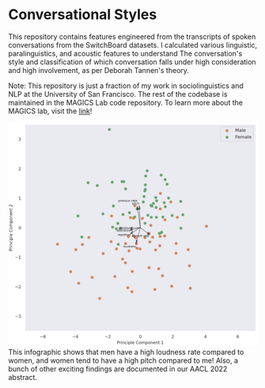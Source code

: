 # Conversational Styles
This repository contains features engineered from the transcripts of spoken conversations from the SwitchBoard datasets. I calculated various linguistic, paralinguistics, and acoustic features to understand 
The conversation's style and classification of which conversation falls under high consideration and high involvement, as per Deborah Tannen's theory. 

Note: This repository is just a fraction of my work in sociolinguistics and NLP at the University of San Francisco. The rest of the codebase is maintained in the MAGICS Lab code repository. To learn more about the MAGICS lab, visit the [link]( https://magics.cs.usfca.edu/people/)!

![](https://github.com/RN0311/conversational-styles/blob/main/biplot.png)
This infographic shows that men have a high loudness rate compared to women, and women tend to have a high pitch compared to me! Also, a bunch of other exciting findings are documented in our AACL 2022 abstract.


